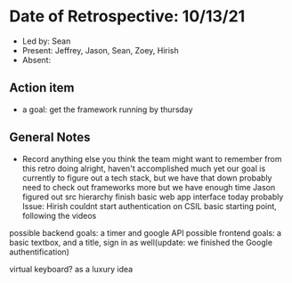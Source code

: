 # Date of Retrospective: 10/13/21

* Led by: Sean
* Present: Jeffrey, Jason, Sean, Zoey, Hirish
* Absent:

## Action item

* a goal: get the framework running by thursday

## General Notes

* Record anything else you think the team might want to remember from this retro
doing alright, haven't accomplished much yet
our goal is currently to figure out a tech stack, but we have that down
probably need to check out frameworks more but we have enough time
Jason figured out src hierarchy
finish basic web app interface today probably
Issue: Hirish couldnt start authentication on CSIL
basic starting point, following the videos

possible backend goals: a timer and google API
possible frontend goals: a basic textbox, and a title, sign in as well(update: we finished the Google authentification)

virtual keyboard? as a luxury idea
